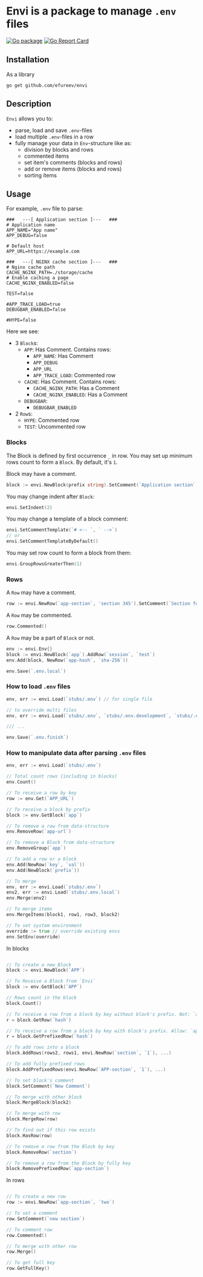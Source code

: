 # Envi is a package to manage `.env` files

[![Go package](https://github.com/efureev/envi/actions/workflows/go.yml/badge.svg)](https://github.com/efureev/envi/actions/workflows/go.yml)
[![Go Report Card](https://goreportcard.com/badge/github.com/efureev/envi)](https://goreportcard.com/report/github.com/efureev/envi)

## Installation

As a library

```shell
go get github.com/efureev/envi
```

## Description

`Envi` allows you to:

- parse, load and save `.env`-files
- load multiple `.env`-files in a row
- fully manage your data in `Env`-structure like as:
    - division by blocks and rows
    - commented items
    - set item's comments (blocks and rows)
    - add or remove items (blocks and rows)
    - sorting items

## Usage

For example, `.env` file to parse:

```dotenv
###   ---[ Application section ]---   ###
# Application name
APP_NAME="App name"
APP_DEBUG=false

# Default host
APP_URL=https://example.com

###   ---[ NGINX cache section ]---   ###
# Nginx cache path
CACHE_NGINX_PATH=./storage/cache
# Enable caching a page
CACHE_NGINX_ENABLED=false

TEST=false

#APP_TRACE_LOAD=true
DEBUGBAR_ENABLED=false

#HYPE=false
```

Here we see:

- 3 `Block`s:
    - `APP`: Has Comment. Contains rows:
        - `APP_NAME`: Has Comment
        - `APP_DEBUG`
        - `APP_URL`
        - `APP_TRACE_LOAD`: Commented row
    - `CACHE`: Has Comment. Contains rows:
        - `CACHE_NGINX_PATH`: Has a Comment
        - `CACHE_NGINX_ENABLED`: Has a Comment
    - `DEBUGBAR`:
        - `DEBUGBAR_ENABLED`
- 2 `Row`s:
    - `HYPE`: Commented row
    - `TEST`: Uncommented row

### Blocks

The Block is defined by first occurrence `_` in row. You may set up minimum rows count to form a `Block`.
By default, it's `1`.

Block may have a comment.

```go
block := envi.NewBlock(prefix string).SetComment(`Application section`)
```

You may change indent after `Block`:

```go
envi.SetIndent(2)
```

You may change a template of a block comment:

```go
envi.SetCommentTemplate(`# <-- `, ` -->`)
// or
envi.SetCommentTemplateByDefault()
```

You may set row count to form a block from them:

```go
envi.GroupRowsGreaterThen(1)
```

### Rows

A `Row` may have a comment.

```go
row := envi.NewRow(`app-section`, 'section 345').SetComment(`Section for the unit '345'`)
```

A `Row` may be commented.

```go
row.Commented()
```

A `Row` may be a part of `Block` or not.

```go
env := envi.Env{}
block := envi.NewBlock(`app`).AddRow(`session`, `test`)
env.Add(block, NewRow(`app-hash`, `sha-256`))

env.Save(`.env.local`)
```

### How to load `.env` files

```go
env, err := envi.Load(`stubs/.env`) // for single file

// to override multi files
env, err := envi.Load(`stubs/.env`, `stubs/.env.development`, `stubs/.env.development.local`)

/// ...

env.Save(`.env.finish`)
```

### How to manipulate data after parsing `.env` files

```go
env, err := envi.Load(`stubs/.env`)

// Total count rows (including in blocks)
env.Count()

// To receive a row by key
row := env.Get(`APP_URL`)

// To receive a block by prefix
block := env.GetBlock(`app`)

// To remove a row from data-structure
env.RemoveRow(`app-url`)

// To remove a Block from data-structure
env.RemoveGroup(`app`)

// To add a row or a block
env.Add(NewRow(`key`, `val`))
env.Add(NewBlock(`prefix`))

// To merge
env, err := envi.Load(`stubs/.env`)
env2, err := envi.Load(`stubs/.env.local`)
env.Merge(env2)

// To merge items
env.MergeItems(block1, row1, row3, block2)

// To set system environment
override := true // override existing envs
env.SetEnv(override)
```

In blocks

```go

// To create a new Block
block := envi.NewBlock(`APP`)

// To Receive a Block from `Envi` 
block := env.GetBlock(`APP`)

// Rows count in the block
block.Count()

// To receive a row from a block by key without block's prefix. Not: `app-hash`!
r = block.GetRow(`hash`)

// To receive a row from a block by key with block's prefix. Allow: `app-hash`
r = block.GetPrefixedRow(`hash`)

// To add rows into a block
block.AddRows(rows2, rows1, envi.NewRow(`section`, `1`), ...)

// To add fully prefixed rows
block.AddPrefixedRows(envi.NewRow(`APP-section`, `1`), ...)

// To set block's comment
block.SetComment(`New Comment`)

// To merge with other block
block.MergeBlock(block2)

// To merge with row
block.MergeRow(row)

// To find out if this row exists
block.HasRow(row)

// To remove a row from the Block by key
block.RemoveRow(`section`)

// To remove a row from the Block by fully key
block.RemovePrefixedRow(`app-section`)
```

In rows

```go

// To create a new row
row := envi.NewRow(`app-section`, `two`)

// To set a comment
row.SetComment(`new section`)

// To comment row
row.Commented()

// To merge with other row
row.Merge()

// To get full key
row.GetFullKey()

```
